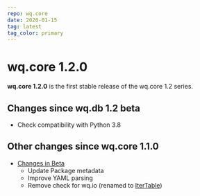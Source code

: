 ```yaml
---
repo: wq.core
date: 2020-01-15
tag: latest
tag_color: primary
---
```


# wq.core 1.2.0

**wq.core 1.2.0** is the first stable release of the wq.core 1.2 series.

## Changes since wq.db 1.2 beta

 * Check compatibility with Python 3.8

## Other changes since wq.core 1.1.0
  * [Changes in Beta](./wq.core-1.2.0b1.md)
     * Update Package metadata
     * Improve YAML parsing
     * Remove check for wq.io (renamed to [IterTable](https://github.com/wq/itertable))